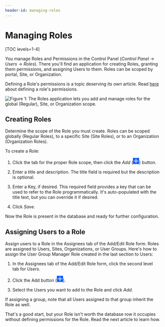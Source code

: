 ```yaml
---
header-id: managing-roles
---
```


# Managing Roles

[TOC levels=1-4]

You manage Roles and Permissions in the Control Panel (*Control Panel* &rarr;
*Users* &rarr; *Roles*). There you'll find an application for creating Roles,
granting them permissions, and assigning Users to them. Roles can be scoped by
portal, Site, or Organization.

Defining a Role's permissions is a topic deserving its own article. Read
[here](/docs/7-1/user/-/knowledge_base/u/defining-role-permissions) about
defining a role's permissions.

![Figure 1: The Roles application lets you add and manage roles for the global (Regular), Site, or Organization scope.](../../../images/roles-app.png)

## Creating Roles

Determine the scope of the Role you must create. Roles can be scoped globally
(Regular Roles), to a specific Site (Site Roles), or to an Organization
(Organization Roles). 

To create a Role:

1.  Click the tab for the proper Role scope, then click the *Add*
    (![Add](../../../images/icon-add.png)) button. 

2.  Enter a title and description. The title field is required but the
    description is optional. 

3.  Enter a Key, if desired. This required field provides a key that can be
    used to refer to the Role programmatically. It's auto-populated with the
    title text, but you can override it if desired.

4.  Click *Save*.

Now the Role is present in the database and ready for further configuration.

## Assigning Users to a Role

Assign users to a Role in the Assignees tab of the Add/Edit Role
form. Roles are assigned to Users, Sites, Organizations, or User Groups.
Here's how to assign the User Group Manager Role created in the last section to
Users:

1.  In the Assignees tab of the Add/Edit Role form, click the second level tab
    for *Users*.

2.  Click the Add button (![Add](../../../images/icon-add.png)).

3.  Select the Users you want to add to the Role and click *Add*.

If assigning a group, note that all Users assigned to that group inherit the
Role as well. 

That's a good start, but your Role isn't worth the database row it occupies
without defining permissions for the Role. Read the next article to learn
how.
